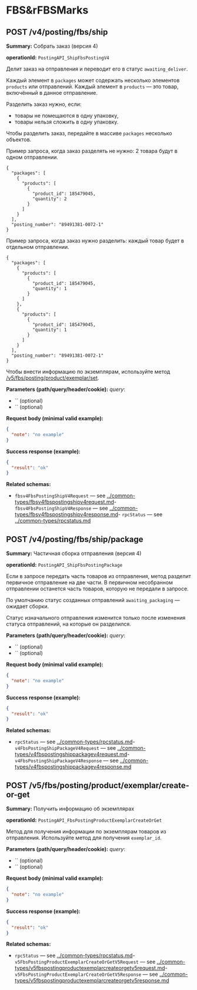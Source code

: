 # FBS&rFBSMarks

## POST /v4/posting/fbs/ship

**Summary:** Собрать заказ (версия 4)

**operationId:** `PostingAPI_ShipFbsPostingV4`

Делит заказ на отправления и переводит его в статус `awaiting_deliver`.

Каждый элемент в `packages` может содержать несколько элементов `products` или отправлений. 
Каждый элемент в `products` — это товар, включённый в данное отправление.

Разделить заказ нужно, если:
  - товары не помещаются в одну упаковку,
  - товары нельзя сложить в одну упаковку.
  
Чтобы разделить заказ, передайте в массиве `packages` несколько объектов.

Пример запроса, когда заказ разделять не нужно: 2 товара будут в одном отправлении.
```
{
  "packages": [
    {
      "products": [
        {
          "product_id": 185479045,
          "quantity": 2
        }
      ]
    }
  ],
  "posting_number": "89491381-0072-1"
}
```

Пример запроса, когда заказ нужно разделить: каждый товар будет в отдельном отправлении.

```
{
  "packages": [
    {
      "products": [
        {
          "product_id": 185479045,
          "quantity": 1
        }
      ]
    },
    {
      "products": [
        {
          "product_id": 185479045,
          "quantity": 1
        }
      ]
    }
  ],
  "posting_number": "89491381-0072-1"
}    
```  

Чтобы внести информацию по экземплярам, используйте метод [/v5/fbs/posting/product/exemplar/set](#operation/PostingAPI_FbsPostingProductExemplarSet).

**Parameters (path/query/header/cookie):**
_query_:
- `` (optional)
- `` (optional)

**Request body (minimal valid example):**
```json
{
  "note": "no example"
}
```

**Success response (example):**
```json
{
  "result": "ok"
}
```

**Related schemas:**
- `fbsv4FbsPostingShipV4Request` — see [../common-types/fbsv4fbspostingshipv4request.md](../common-types/fbsv4fbspostingshipv4request.md)- `fbsv4FbsPostingShipV4Response` — see [../common-types/fbsv4fbspostingshipv4response.md](../common-types/fbsv4fbspostingshipv4response.md)- `rpcStatus` — see [../common-types/rpcstatus.md](../common-types/rpcstatus.md)
## POST /v4/posting/fbs/ship/package

**Summary:** Частичная сборка отправления (версия 4)

**operationId:** `PostingAPI_ShipFbsPostingPackage`

Если в запросе передать часть товаров из отправления, метод разделит первичное отправление на две части. 
В первичном несобранном отправлении останется часть товаров, которую не передали в запросе.

По умолчанию статус созданных отправлений `awaiting_packaging` — ожидает сборки.

Статус изначального отправления изменится только после изменения статуса отправлений, на которые он разделился.

**Parameters (path/query/header/cookie):**
_query_:
- `` (optional)
- `` (optional)

**Request body (minimal valid example):**
```json
{
  "note": "no example"
}
```

**Success response (example):**
```json
{
  "result": "ok"
}
```

**Related schemas:**
- `rpcStatus` — see [../common-types/rpcstatus.md](../common-types/rpcstatus.md)- `v4FbsPostingShipPackageV4Request` — see [../common-types/v4fbspostingshippackagev4request.md](../common-types/v4fbspostingshippackagev4request.md)- `v4FbsPostingShipPackageV4Response` — see [../common-types/v4fbspostingshippackagev4response.md](../common-types/v4fbspostingshippackagev4response.md)
## POST /v5/fbs/posting/product/exemplar/create-or-get

**Summary:** Получить информацию об экземплярах

**operationId:** `PostingAPI_FbsPostingProductExemplarCreateOrGet`

Метод для получения информации по экземплярам товаров из отправления.
Используйте метод для получения `exemplar_id`.

**Parameters (path/query/header/cookie):**
_query_:
- `` (optional)
- `` (optional)

**Request body (minimal valid example):**
```json
{
  "note": "no example"
}
```

**Success response (example):**
```json
{
  "result": "ok"
}
```

**Related schemas:**
- `rpcStatus` — see [../common-types/rpcstatus.md](../common-types/rpcstatus.md)- `v5FbsPostingProductExemplarCreateOrGetV5Request` — see [../common-types/v5fbspostingproductexemplarcreateorgetv5request.md](../common-types/v5fbspostingproductexemplarcreateorgetv5request.md)- `v5FbsPostingProductExemplarCreateOrGetV5Response` — see [../common-types/v5fbspostingproductexemplarcreateorgetv5response.md](../common-types/v5fbspostingproductexemplarcreateorgetv5response.md)
